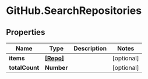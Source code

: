 # GitHub.SearchRepositories

## Properties

Name | Type | Description | Notes
------------ | ------------- | ------------- | -------------
**items** | [**[Repo]**](Repo.md) |  | [optional] 
**totalCount** | **Number** |  | [optional] 


